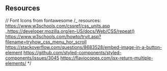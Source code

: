 ## Resources

// Font Icons from fontawesome
/_ resources: https://www.w3schools.com/cssref/css_units.asp
_https://developer.mozilla.org/en-US/docs/Web/CSS/repeat()
https://www.w3schools.com/howto/tryit.asp?filename=tryhow_css_menu_hor_scroll
https://stackoverflow.com/questions/8683528/embed-image-in-a-button-element
https://github.com/styled-components/styled-components/issues/3045
https://flaviocopes.com/jsx-return-multiple-elements/
\*/

